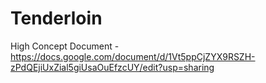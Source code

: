 # Tenderloin


High Concept Document - https://docs.google.com/document/d/1Vt5ppCjZYX9RSZH-zPdQEjiUxZial5giUsaOuEfzcUY/edit?usp=sharing
